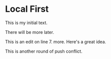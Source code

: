 # Local First

This is my initial text.

There will be more later.

This is an edit on line 7. more.
Here's a great idea.

This is another round of push conflict.
